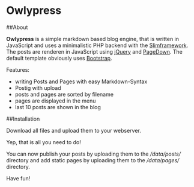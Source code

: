 Owlypress
=====

##About

**Owlypress** is a simple markdown based blog engine, that is written in JavaScript and uses a minimalistic PHP backend with the [Slimframework](http://slimframework.com/). The posts are renderen in JavaScript using [jQuery](http://jquery.com/) and [PageDown](http://code.google.com/p/pagedown/). The default template obviously uses [Bootstrap](http://twitter.github.com/bootstrap/).

Features:

* writing Posts and Pages with easy Markdown-Syntax
* Postig with upload
* posts and pages are sorted by filename
* pages are displayed in the menu
* last 10 posts are shown in the blog

##Installation

Download all files and upload them to your webserver.

Yep, that is all you need to do!

You can now publish your posts by uploading them to the */data/posts/* directory and add static pages by uploading them to the */data/pages/* directory.

Have fun!
